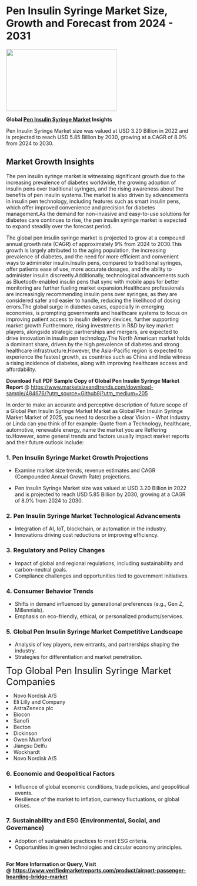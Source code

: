 <H1>Pen Insulin Syringe Market Size, Growth and Forecast from 2024 - 2031</H1><img class="aligncenter size-medium wp-image-584254" src="https://thirdeyenews.in/wp-content/uploads/2024/09/Global-Market-Research-300x168.jpeg" alt="" width="300" height="168" /><p><strong>Global&nbsp;<a href="https://www.marketsizeandtrends.com/download-sample/484676/?utm_source=Github8j?utm_medium=205">Pen Insulin Syringe Market</a> Insights</strong></p><p>Pen Insulin Syringe Market size was valued at USD 3.20 Billion in 2022 and is projected to reach USD 5.85 Billion by 2030, growing at a CAGR of 8.0% from 2024 to 2030.</p><p><h2>Market Growth Insights</h2> <p>The pen insulin syringe market is witnessing significant growth due to the increasing prevalence of diabetes worldwide, the growing adoption of insulin pens over traditional syringes, and the rising awareness about the benefits of pen insulin systems.The market is also driven by advancements in insulin pen technology, including features such as smart insulin pens, which offer improved convenience and precision for diabetes management.As the demand for non-invasive and easy-to-use solutions for diabetes care continues to rise, the pen insulin syringe market is expected to expand steadily over the forecast period.</p> <p>The global pen insulin syringe market is projected to grow at a compound annual growth rate (CAGR) of approximately 9% from 2024 to 2030.This growth is largely attributed to the aging population, the increasing prevalence of diabetes, and the need for more efficient and convenient ways to administer insulin.Insulin pens, compared to traditional syringes, offer patients ease of use, more accurate dosages, and the ability to administer insulin discreetly.Additionally, technological advancements such as Bluetooth-enabled insulin pens that sync with mobile apps for better monitoring are further fueling market expansion.Healthcare professionals are increasingly recommending insulin pens over syringes, as they are considered safer and easier to handle, reducing the likelihood of dosing errors.The global surge in diabetes cases, especially in emerging economies, is prompting governments and healthcare systems to focus on improving patient access to insulin delivery devices, further supporting market growth.Furthermore, rising investments in R&D by key market players, alongside strategic partnerships and mergers, are expected to drive innovation in insulin pen technology.The North American market holds a dominant share, driven by the high prevalence of diabetes and strong healthcare infrastructure.However, the Asia-Pacific region is expected to experience the fastest growth, as countries such as China and India witness a rising incidence of diabetes, along with improving healthcare access and affordability.<p><span class=""><strong>Download Full PDF Sample Copy of Global Pen Insulin Syringe Market Report</strong> @ <a href="https://www.marketsizeandtrends.com/download-sample/484676/?utm_source=Github8j?utm_medium=205" target="_blank">https://www.marketsizeandtrends.com/download-sample/484676/?utm_source=Github8j?utm_medium=205</a></span></p><p>In order to make an accurate and perceptive description of future scope of a Global&nbsp;Pen Insulin Syringe Market Market as Global&nbsp;Pen Insulin Syringe Market Market of 2025, you need to describe a clear Vision &ndash; What Industry or Linda can you think of for example: Quote from a Technology, healthcare, automotive, renewable energy, name the market you are Reffering to.However, some general trends and factors usually impact market reports and their future outlook include:</p><h3>1.&nbsp;<strong>Pen Insulin Syringe Market Growth Projections</strong></h3><ul><li>Examine market size trends, revenue estimates and CAGR (Compounded Annual Growth Rate) projections.</li><li><p>Pen Insulin Syringe Market size was valued at USD 3.20 Billion in 2022 and is projected to reach USD 5.85 Billion by 2030, growing at a CAGR of 8.0% from 2024 to 2030.</p></li></ul><h3>2.&nbsp;<strong>Pen Insulin Syringe Market Technological Advancements</strong></h3><ul><li>Integration of AI, IoT, blockchain, or automation in the industry.</li><li>Innovations driving cost reductions or improving efficiency.</li></ul><h3>3.&nbsp;<strong>Regulatory and Policy Changes</strong></h3><ul><li>Impact of global and regional regulations, including sustainability and carbon-neutral goals.</li><li>Compliance challenges and opportunities tied to government initiatives.</li></ul><h3>4.&nbsp;<strong>Consumer Behavior Trends</strong></h3><ul><li>Shifts in demand influenced by generational preferences (e.g., Gen Z, Millennials).</li><li>Emphasis on eco-friendly, ethical, or personalized products/services.</li></ul><h3>5.&nbsp;<strong>Global Pen Insulin Syringe Market Competitive Landscape</strong></h3><ul><li>Analysis of key players, new entrants, and partnerships shaping the industry.</li><li>Strategies for differentiation and market penetration.</li></ul><p data-pm-slice="1 1 []"><span style="color: inherit; font-family: inherit; font-size: 25px;">Top Global Pen Insulin Syringe Market Companies</span></p><div class="" data-test-id=""><p><li>Novo Nordisk A/S</li><li> Eli Lilly and Company</li><li> AstraZeneca plc</li><li> Biocon</li><li> Sanofi</li><li> Becton</li><li> Dickinson</li><li> Owen Mumford</li><li> Jiangsu Delfu</li><li> Wockhardt</li><li> Novo Nordisk A/S</li></p></div><h3>6.&nbsp;<strong>Economic and Geopolitical Factors</strong></h3><ul><li>Influence of global economic conditions, trade policies, and geopolitical events.</li><li>Resilience of the market to inflation, currency fluctuations, or global crises.</li></ul><h3>7.&nbsp;<strong>Sustainability and ESG (Environmental, Social, and Governance)</strong></h3><ul><li>Adoption of sustainable practices to meet ESG criteria.</li><li>Opportunities in green technologies and circular economy principles.</li></ul><h2><strong style="font-size: 14px;">For More Information or Query, Visit @&nbsp;</strong><a style="background-color: #ffffff; font-size: 14px;" href="https://www.marketsizeandtrends.com/report/pen-insulin-syringe-market/" target="_blank">https://www.verifiedmarketreports.com/product/airport-passenger-boarding-bridge-market</a></h2>